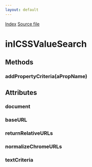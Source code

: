 ```yaml
---
layout: default
---
```

<div id='links'><a href="../index.html">Index</a>
<a href="http://dxr.mozilla.org/mozilla-central/source/layout/inspector/inICSSValueSearch.idl">Source file</a>
</div>

# inICSSValueSearch #

## Methods ##

### addPropertyCriteria(aPropName) ###

## Attributes ##

### document ###

### baseURL ###

### returnRelativeURLs ###

### normalizeChromeURLs ###

### textCriteria ###

